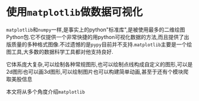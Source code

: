 # 使用`matplotlib`做数据可视化

`matplotlib`和`numpy`一样,是事实上的python"标准库",是被使用最多的二维绘图Python包.它不仅提供一个非常快捷的用python可视化数据的方法,而且提供了出版质量的多种格式图像.不过遗憾的是`pypy`目前并不支持.`matplotlib`主要是一个绘图工具,大多数的数据科学工具都对他支持良好.

它体系庞大复杂,可以绘制各种常规图形,也可以绘制点线构成自定义的图形,可以是2d图形也可以画3d图形,可以绘制图片也可以构建简单动画,甚至于还有个模块爬取美股信息

本文将从多个角度介绍`matplotlib`
